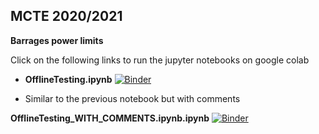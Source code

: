 ## MCTE 2020/2021

**Barrages power limits**

Click on the following links to run the jupyter notebooks on google colab 

* **OfflineTesting.ipynb** [![Binder](https://colab.research.google.com/assets/colab-badge.svg)](https://colab.research.google.com/github/joaochenriques/OpenEDX/blob/main/Offline_FullyDocumentedExample/OfflineTesting.ipynb)

* Similar to the previous notebook but with comments 

**OfflineTesting_WITH_COMMENTS.ipynb.ipynb** [![Binder](https://colab.research.google.com/assets/colab-badge.svg)](https://colab.research.google.com/github/joaochenriques/OpenEDX/blob/main/Offline_FullyDocumentedExample/OfflineTesting.ipynb)


